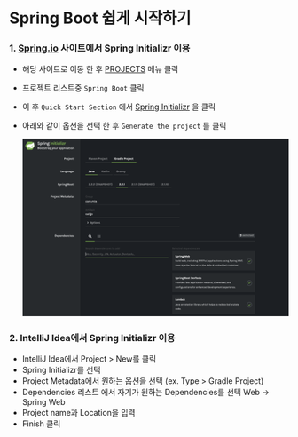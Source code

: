 # Spring Boot 쉽게 시작하기

### 1. [Spring.io](https://spring.io/) 사이트에서 Spring Initializr 이용

- 해당 사이트로 이동 한 후 [PROJECTS](https://spring.io/projects) 메뉴 클릭

- 프로젝트 리스트중 `Spring Boot` 클릭 

- 이 후 `Quick Start Section` 에서 [Spring Initializr](https://start.spring.io/) 을 클릭

- 아래와 같이 옵션을 선택 한 후 `Generate the project` 를 클릭

  ![Spring Initializr Option](./../../../img/spring/springboot/spring-initializr-metadata-selection.png)

### 2. IntelliJ Idea에서 Spring Initializr 이용

- IntelliJ Idea에서 Project > New를 클릭
- Spring Initializr를 선택 
- Project Metadata에서 원하는 옵션을 선택 (ex. Type > Gradle Project)
- Dependencies 리스트 에서 자기가 원하는 Dependencies를 선택 Web -> Spring Web
- Project name과 Location을 입력 
- Finish 클릭 